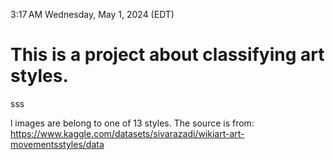 3:17 AM
Wednesday, May 1, 2024 (EDT)
# This is a project about classifying art styles.
sss

l images are belong to one of 13 styles.
The source is from:
  https://www.kaggle.com/datasets/sivarazadi/wikiart-art-movementsstyles/data
